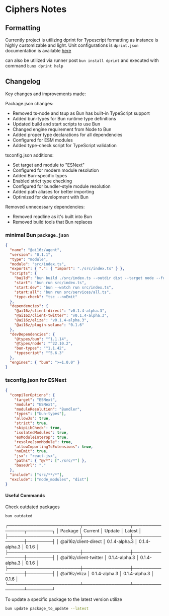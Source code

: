 # Ciphers Notes

## Formatting

Currently project is utilizing dprint for Typescript formatting as instance is highly customizable and light. Unit configurations is `dprint.json`\
documentation is available [here](https://dprint.dev/overview/)

can also be utilized via runner post `bun install dprint` and executed with command `bunx dprint help`

## Changelog

Key changes and improvements made:

Package.json changes:

- Removed ts-node and tsup as Bun has built-in TypeScript support
- Added bun-types for Bun runtime type definitions
- Updated build and start scripts to use Bun
- Changed engine requirement from Node to Bun
- Added proper type declarations for all dependencies
- Configured for ESM modules
- Added type-check script for TypeScript validation

tsconfig.json additions:

- Set target and module to "ESNext"
- Configured for modern module resolution
- Added Bun-specific types
- Enabled strict type checking
- Configured for bundler-style module resolution
- Added path aliases for better importing
- Optimized for development with Bun

Removed unnecessary dependencies:

- Removed readline as it's built into Bun
- Removed build tools that Bun replaces

### minimal Bun `package.json`

```json
{
  "name": "@ai16z/agent",
  "version": "0.1.1",
  "type": "module",
  "module": "src/index.ts",
  "exports": { ".": { "import": "./src/index.ts" } },
  "scripts": {
    "build": "bun build ./src/index.ts --outdir dist --target node --format esm",
    "start": "bun run src/index.ts",
    "start:dev": "bun --watch run src/index.ts",
    "start:all": "bun run src/services/all.ts",
    "type-check": "tsc --noEmit"
  },
  "dependencies": {
    "@ai16z/client-direct": "v0.1.4-alpha.3",
    "@ai16z/client-twitter": "v0.1.4-alpha.3",
    "@ai16z/eliza": "v0.1.4-alpha.3",
    "@ai16z/plugin-solana": "0.1.6"
  },
  "devDependencies": {
    "@types/bun": "^1.1.14",
    "@types/node": "^22.10.2",
    "bun-types": "^1.1.42",
    "typescript": "^5.6.3"
  },
  "engines": { "bun": ">=1.0.0" }
}
```

### tsconfig.json for ESNext

```json
{
  "compilerOptions": {
    "target": "ESNext",
    "module": "ESNext",
    "moduleResolution": "Bundler",
    "types": ["bun-types"],
    "allowJs": true,
    "strict": true,
    "skipLibCheck": true,
    "isolatedModules": true,
    "esModuleInterop": true,
    "resolveJsonModule": true,
    "allowImportingTsExtensions": true,
    "noEmit": true,
    "jsx": "react-jsx",
    "paths": { "@/*": ["./src/*"] },
    "baseUrl": "."
  },
  "include": ["src/**/*"],
  "exclude": ["node_modules", "dist"]
}
```

#### Useful Commands

Check outdated packages

```sh
bun outdated
```

┌───────────────────────┬───────────────┬───────────────┬────────┐
│ Package │ Current │ Update │ Latest │
├───────────────────────┼───────────────┼───────────────┼────────┤
│ @ai16z/client-direct │ 0.1.4-alpha.3 │ 0.1.4-alpha.3 │ 0.1.6 │
├───────────────────────┼───────────────┼───────────────┼────────┤
│ @ai16z/client-twitter │ 0.1.4-alpha.3 │ 0.1.4-alpha.3 │ 0.1.6 │
├───────────────────────┼───────────────┼───────────────┼────────┤
│ @ai16z/eliza │ 0.1.4-alpha.3 │ 0.1.4-alpha.3 │ 0.1.6 │
└───────────────────────┴───────────────┴───────────────┴────────┘

To update a specific package to the latest version utilize

```sh
bun update package_to_update --latest
```
